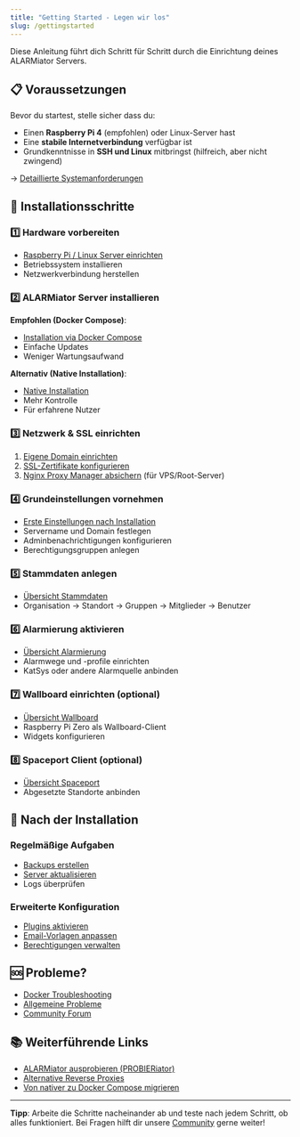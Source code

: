 ```yaml
---
title: "Getting Started - Legen wir los"
slug: /gettingstarted
---
```


Diese Anleitung führt dich Schritt für Schritt durch die Einrichtung deines ALARMiator Servers.

## 📋 Voraussetzungen

Bevor du startest, stelle sicher dass du:
- Einen **Raspberry Pi 4** (empfohlen) oder Linux-Server hast
- Eine **stabile Internetverbindung** verfügbar ist
- Grundkenntnisse in **SSH und Linux** mitbringst (hilfreich, aber nicht zwingend)

→ [Detaillierte Systemanforderungen](../systemanforderungen/index)

## 🎯 Installationsschritte

### 1️⃣ Hardware vorbereiten
- [Raspberry Pi / Linux Server einrichten](../installationraspberrypilinuxserver/index)
- Betriebssystem installieren
- Netzwerkverbindung herstellen

### 2️⃣ ALARMiator Server installieren

**Empfohlen (Docker Compose)**:
- [Installation via Docker Compose](../automatic_ordering/Docker/installationdesserversviadockercomposeempfohlen/index)
- Einfache Updates
- Weniger Wartungsaufwand

**Alternativ (Native Installation)**:
- [Native Installation](../installationalarmiator-servernativ/index)
- Mehr Kontrolle
- Für erfahrene Nutzer

### 3️⃣ Netzwerk & SSL einrichten
1. [Eigene Domain einrichten](../eigenedomaineinrichten/index)
2. [SSL-Zertifikate konfigurieren](../automatic_ordering/Docker/installationdesserversviadockercomposeempfohlen/index#ssl-zertifikate-installieren)
3. [Nginx Proxy Manager absichern](NginxProxyManagerVerschlüsseln) (für VPS/Root-Server)

### 4️⃣ Grundeinstellungen vornehmen
- [Erste Einstellungen nach Installation](../Admin/ersteeinstellungenimadminpanelnachderinstallation/index)
- Servername und Domain festlegen
- Adminbenachrichtigungen konfigurieren
- Berechtigungsgruppen anlegen

### 5️⃣ Stammdaten anlegen
- [Übersicht Stammdaten](../automatic_ordering/Übersichten/bersichtstammdatenanlegen/index)
- Organisation → Standort → Gruppen → Mitglieder → Benutzer

### 6️⃣ Alarmierung aktivieren
- [Übersicht Alarmierung](../automatic_ordering/Übersichten/bersichtalarmierungen/index)
- Alarmwege und -profile einrichten
- KatSys oder andere Alarmquelle anbinden

### 7️⃣ Wallboard einrichten (optional)
- [Übersicht Wallboard](../automatic_ordering/Übersichten/bersichtwallboard/index)
- Raspberry Pi Zero als Wallboard-Client
- Widgets konfigurieren

### 8️⃣ Spaceport Client (optional)
- [Übersicht Spaceport](../automatic_ordering/Übersichten/bersichtspaceport/index)
- Abgesetzte Standorte anbinden

## 🔄 Nach der Installation

### Regelmäßige Aufgaben
- [Backups erstellen](../Admin/backupdeinesserverserstellen/index)
- [Server aktualisieren](../updatedesalarmiatorservers/index)
- Logs überprüfen

### Erweiterte Konfiguration
- [Plugins aktivieren](../plugins/index)
- [Email-Vorlagen anpassen](../automatic_ordering/Seiten/email-verarbeitung/index)
- [Berechtigungen verwalten](../Admin/berechtigungsgruppenanlegen/index)

## 🆘 Probleme?

- [Docker Troubleshooting](../automatic_ordering/Docker/dockertroubleshooting/index)
- [Allgemeine Probleme](../externeipadressewirdnichtaktualisiert/index)
- [Community Forum](https://community.alarmiator.de)

## 📚 Weiterführende Links

- [ALARMiator ausprobieren (PROBIERiator)](../manual_ordering/ALARMiator%20Probieren/index)
- [Alternative Reverse Proxies](alternativereverseproxies/index)
- [Von nativer zu Docker Compose migrieren](../automatic_ordering/Docker/vonnativerinstallationzudockercomposemigrieren/index)

---

**Tipp**: Arbeite die Schritte nacheinander ab und teste nach jedem Schritt, ob alles funktioniert. Bei Fragen hilft dir unsere [Community](https://community.alarmiator.de) gerne weiter!